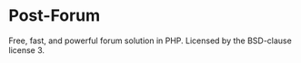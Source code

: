 Post-Forum
==========

Free, fast, and powerful forum solution in PHP. Licensed by the BSD-clause license 3. 
